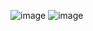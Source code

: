
![image](https://github.com/princeNHH/robotArm/assets/118780358/1647df72-d9f8-4c10-9da8-1618ac71b731)
![image](https://github.com/princeNHH/robotArm/assets/118780358/553c8fb5-72ea-4af5-ae8b-ae09bad6564e)

